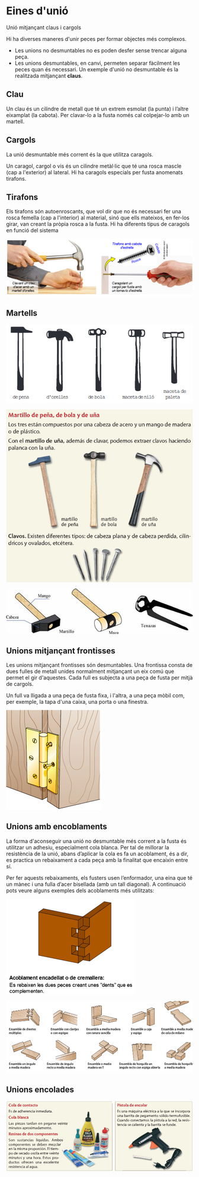 # Eines d'unió


Unió mitjançant claus i cargols

Hi ha diverses maneres d'unir peces per formar objectes més complexos.

- Les unions no desmuntables no es poden desfer sense trencar alguna peça.
- Les unions desmuntables, en canvi, permeten separar fàcilment les peces quan és necessari. Un exemple d'unió no desmuntable és la realitzada mitjançant **claus**.

## Clau

Un clau és un cilindre de metall que té un extrem esmolat (la punta) i l’altre eixamplat (la cabota). Per clavar-lo a la fusta només cal colpejar-lo amb un martell.

## Cargols

La unió desmuntable més corrent és la que utilitza caragols.

Un caragol, cargol o vis és un cilindre metàl·lic que té una rosca mascle (cap a l'exterior) al lateral. Hi ha caragols especials per fusta anomenats tirafons.

## Tirafons

Els tirafons són autoenroscants, que vol dir que no és necessari fer una rosca femella (cap a l'interior) al material, sinó que ells mateixos, en fer-los girar, van creant la pròpia rosca a la fusta. Hi ha diferents tipus de caragols en funció del sistema

![](media/image43.png)

## Martells


![](media/image44.png)

![](media/image45.png)

![](media/image46.png)

## Unions mitjançant frontisses

Les unions mitjançant frontisses són desmuntables. Una frontissa consta de dues fulles de metall unides normalment mitjançant un eix comú que permet el gir d'aquestes. Cada full es subjecta a una peça de fusta per mitjà de cargols.

Un full va lligada a una peça de fusta fixa, i l'altra, a una peça mòbil com, per exemple, la tapa d'una caixa, una porta o una finestra.

![](media/image47.png)

## Unions amb encoblaments

La forma d'aconseguir una unió no desmuntable més corrent a la fusta és utilitzar un adhesiu, especialment cola blanca. Per tal de millorar la resistència de la unió, abans d’aplicar la cola es fa un acoblament, és a dir, es practica un rebaixament a cada peça amb la finalitat que encaixin entre sí.

Per fer aquests rebaixaments, els fusters usen l’enformador, una eina que té un mànec i una fulla d’acer bisellada (amb un tall diagonal). A continuació pots veure alguns exemples dels acoblaments més utilitzats:

![](media/image48.png)

![](media/image49.png)

## Unions encolades

![](media/image50.png)